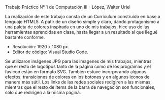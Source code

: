 Trabajo Práctico N° 1 de Computación III - López, Walter Uriel

La realización de este trabajo consta de un Curriculum construido en base a lenguaje HTML5. A patir de un diseño simple y claro, dando protagonismo a una paleta de colores inspirada en uno de mis trabajos, hice uso de las herramientas aprendidas en clase, hasta llegar a un resultado al que llegué bastante conforme.

  - Resolución: 1920 x 1080 px.
  - Editor de código: Visual Studio Code.

Se utilizaron imágenes JPG para las imagenes de mis trabajos, mientras que el resto de logotipos tanto de la página como de los programas y el favicon están en formato SVG. También estuve incorporando algunos efectos, transiciones de colores en los botones y en algunos iconos de manera más sútil. Los links de las redes sociales redigiren a las mismas, mientras que el resto de items de la barra de navegación son funcionales, solo que redirigen a la misma página.
